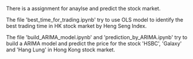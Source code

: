 There is a assignment for anaylse and predict the stock market.

The file 'best_time_for_trading.ipynb' try to use OLS model to identify the best trading time in HK stock market by Heng Seng Index.

The file 'build_ARIMA_model.ipynb' and 'prediction_by_ARIMA.ipynb' try to build a ARIMA model and predict the price for the stock 'HSBC', 'Galaxy' and 'Hang Lung' in Hong Kong stock market.
